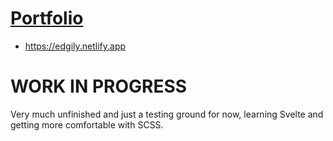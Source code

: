 # <a href="edgily.netlify.app">Portfolio</a>

- https://edgily.netlify.app

# WORK IN PROGRESS

Very much unfinished and just a testing ground for now, learning Svelte and getting more comfortable with SCSS.
